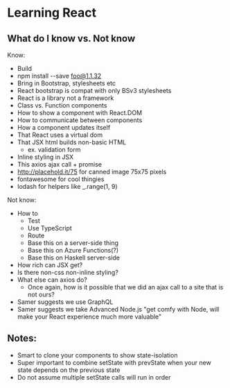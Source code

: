 # Learning React

## What do I know vs. Not know

Know: 

* Build
* npm install --save foo@1.1.32
* Bring in Bootstrap, stylesheets etc
* React bootstrap is compat with only BSv3 stylesheets
* React is a library not a framework
* Class vs. Function components
* How to show a component with React.DOM
* How to communicate between components
* How a component updates itself
* That React uses a virtual dom
* That JSX html builds non-basic HTML
  * ex. validation form
* Inline styling in JSX
* This axios ajax call + promise
* http://placehold.it/75 for canned image 75x75 pixels
* fontawesome for cool thingies
* lodash for helpers like _.range(1, 9)

Not know: 

* How to 
  * Test
  * Use TypeScript
  * Route
  * Base this on a server-side thing
  * Base this on Azure Functions(?)
  * Base this on Haskell server-side
* How rich can JSX get?
* Is there non-css non-inline styling?
* What else can axios do?
  * Once again, how is it possible that we did an ajax
    call to a site that is not ours? 
* Samer suggests we use GraphQL
* Samer suggests we take Advanced Node.js "get comfy with Node, will make your React experience much more valuable"

## Notes: 

* Smart to clone your components to show state-isolation
* Super important to combine setState with prevState when your new state depends on the previous state
* Do not assume multiple setState calls will run in order
